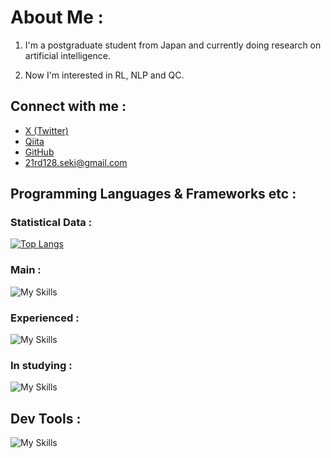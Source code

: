 # About Me :
1. I'm a postgraduate student from Japan and  currently doing research on artificial intelligence.

2. Now I'm interested in RL, NLP and QC.

## Connect with me :
- [X (Twitter)](https://x.com/sekiiin_1110)
- [Qiita](https://qiita.com/ChiguChigu-Tech)
- [GitHub](https://github.com/ChiguChigu-Tech)
- 21rd128.seki@gmail.com


## Programming Languages & Frameworks etc :
### Statistical Data :
[![Top Langs](https://github-readme-stats.vercel.app/api/top-langs/?username=ChiguChigu-Tech&layout=compact&theme=tokyonight)](https://github.com/anuraghazra/github-readme-stats)

### Main :
![My Skills](https://go-skill-icons.vercel.app/api/icons?i=python&theme=dark)

### Experienced :
![My Skills](https://go-skill-icons.vercel.app/api/icons?i=c,cs,java,r,matlab,mysql,php,html,css,javascript,streamlit,julia,arduino&perline=5&theme=dark)

### In studying :
![My Skills](https://go-skill-icons.vercel.app/api/icons?i=swift,aws&perline=5&theme=dark)

## Dev Tools :

![My Skills](https://go-skill-icons.vercel.app/api/icons?i=vscode,github,docker,slack,arcbrowser&theme=dark)